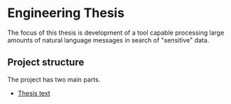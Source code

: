 # Engineering Thesis
The focus of this thesis is development of a tool capable processing large amounts of natural language messages in search of "sensitive" data.
## Project structure
The project has two main parts. 
* [Thesis text](Thesis/)
